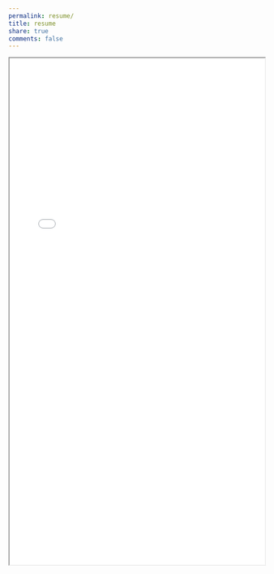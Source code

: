 ```yaml
---
permalink: resume/
title: resume
share: true
comments: false
---
```


<iframe src="/assets/Federico Barabas resume.pdf" width="100%" height="1000px"></iframe>
